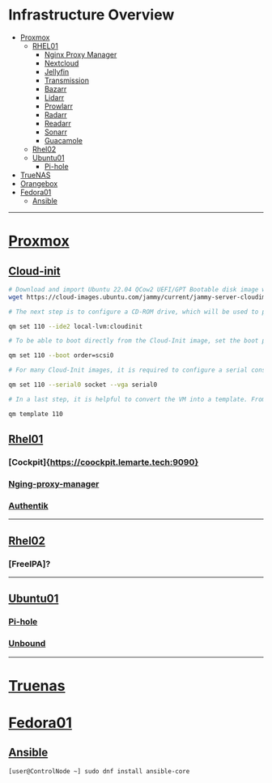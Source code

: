 
# Infrastructure Overview

* [Proxmox](#proxmox)
  * [RHEL01](#rhel01)
    * [Nginx Proxy Manager](#Nging-proxy-manager)
    * [Nextcloud](#Nextcloud)
    * [Jellyfin](#Jellyfin)
    * [Transmission](#Transmission)
    * [Bazarr](#Bazarr)
    * [Lidarr](#Lidarr)
    * [Prowlarr](#Prowlarr)
    * [Radarr](#Radarr)
    * [Readarr](#Readarr)
    * [Sonarr](#Sonarr)
    * [Guacamole](#Guacamole)
  * [Rhel02](#rhel02)
  * [Ubuntu01](#ubuntu01)
    * [Pi-hole](#pi-hole)
* [TrueNAS](#truenas)
* [Orangebox](#Orangebox)
* [Fedora01](#Fedora01)
  * [Ansible](#Ansible)
---
# [Proxmox](https://proxmox.lemarte.tech:8006/)
## [Cloud-init](https://pve.proxmox.com/wiki/Cloud-Init_Support)
```bash
# Download and import Ubuntu 22.04 QCow2 UEFI/GPT Bootable disk image with linux-kvm KVM optimised kernel
wget https://cloud-images.ubuntu.com/jammy/current/jammy-server-cloudimg-amd64-disk-kvm.img

# The next step is to configure a CD-ROM drive, which will be used to pass the Cloud-Init data to the VM.

qm set 110 --ide2 local-lvm:cloudinit

# To be able to boot directly from the Cloud-Init image, set the boot parameter to order=scsi0 to restrict BIOS to boot from this disk only. This will speed up booting, because VM BIOS skips the testing for a bootable CD-ROM.

qm set 110 --boot order=scsi0

# For many Cloud-Init images, it is required to configure a serial console and use it as a display. If the configuration doesn’t work for a given image however, switch back to the default display instead.

qm set 110 --serial0 socket --vga serial0

# In a last step, it is helpful to convert the VM into a template. From this template you can then quickly create linked clones. The deployment from VM templates is much faster than creating a full clone (copy).

qm template 110
```
## [Rhel01](https://rhel01.lemarte.tech:9090)
### [Cockpit]{https://coockpit.lemarte.tech:9090}
### [Nging-proxy-manager](http://rhel01.lemarte.tech:81/login)
### [Authentik]()
---
## [Rhel02](https://rhel02.lemarte.tech:9090)
### [FreeIPA]?
---
## [Ubuntu01]()
### [Pi-hole](https://pi.hole/admin/)
### [Unbound](https://github.com/NLnetLabs/unbound)
---
# [Truenas](https://truenas.local)
# [Fedora01](https://fedora01.lemarte.tech:9090)
## [Ansible](https://docs.ansible.com/ansible/latest/installation_guide/intro_installation.html)
```bash
[user@ControlNode ~] sudo dnf install ansible-core
```